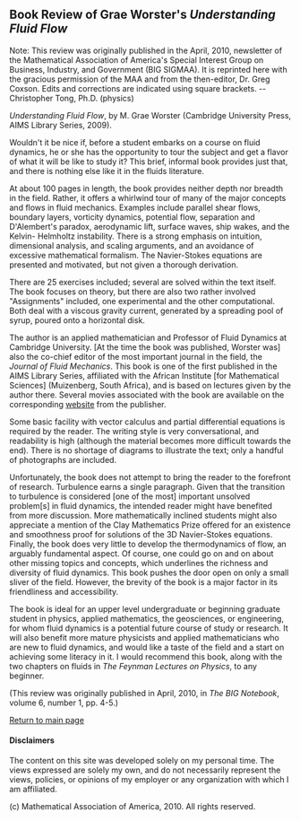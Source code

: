 ## Book Review of Grae Worster's *Understanding Fluid Flow*



Note:  This review was originally published in the April, 2010, newsletter of the Mathematical Association of America's Special Interest Group on Business, Industry, and Government (BIG SIGMAA).  It is reprinted here with the gracious permission of the MAA and from the then-editor, Dr. Greg Coxson.  Edits and corrections are indicated using square brackets.  -- Christopher Tong, Ph.D. (physics)

*Understanding Fluid Flow*, by M. Grae Worster (Cambridge University Press, AIMS Library Series, 2009).

Wouldn't it be nice if, before a student embarks on a course on fluid dynamics, he or she has the
opportunity to tour the subject and get a flavor of what it will be like to study it? This brief, informal
book provides just that, and there is nothing else like it in the fluids literature.

At about 100 pages in length, the book provides neither depth nor breadth in the field. Rather, it
offers a whirlwind tour of many of the major concepts and flows in fluid mechanics. Examples
include parallel shear flows, boundary layers, vorticity dynamics, potential flow, separation
and D'Alembert's paradox, aerodynamic lift, surface waves, ship wakes, and the Kelvin-
Helmholtz instability. There is a strong emphasis on intuition, dimensional analysis, and scaling
arguments, and an avoidance of excessive mathematical formalism. The Navier-Stokes
equations are presented and motivated, but not given a thorough derivation.

There are 25 exercises included; several are solved within the text itself. The book focuses on
theory, but there are also two rather involved "Assignments" included, one experimental and
the other computational. Both deal with a viscous gravity current, generated by a spreading pool of syrup, poured onto a horizontal disk.

The author is an applied mathematician and Professor of Fluid Dynamics at Cambridge University.
\[At the time the book was published, Worster was\] also the co-chief editor of the most important journal in the field, the *Journal of
Fluid Mechanics*. This book is one of the first published in the AIMS Library Series, affiliated
with the African Institute \[for Mathematical Sciences\] (Muizenberg, South Africa), and is based on lectures
given by the author there. Several movies associated with the book are available on the corresponding
[website](https://www.cambridge.org/al/academic/subjects/mathematics/fluid-dynamics-and-solid-mechanics/understanding-fluid-flow) from the publisher.

Some basic facility with vector calculus and partial differential equations is required by the
reader. The writing style is very conversational, and readability is high (although the material becomes
more difficult towards the end). There is no shortage of diagrams to illustrate the text; only a handful of photographs are included.

Unfortunately, the book does not attempt to bring the reader to the forefront of research. Turbulence
earns a single paragraph. Given that the transition to turbulence is considered \[one of the most\] important
unsolved problem\[s\] in fluid dynamics, the intended reader might have benefited from more discussion. More mathematically inclined students might also appreciate a mention of the Clay
Mathematics Prize offered for an existence and smoothness proof for solutions of the 3D Navier-Stokes equations. Finally, the book does very little to develop the thermodynamics of flow, an
arguably fundamental aspect. Of course, one could go on and on about other missing topics and concepts, which underlines the richness and diversity of fluid dynamics. This book pushes the
door open on only a small sliver of the field.  However, the brevity of the book is a major factor in its friendliness and accessibility.

The book is ideal for an upper level undergraduate or beginning graduate student in physics, applied mathematics, the geosciences, or engineering, for whom fluid dynamics is a potential future
course of study or research. It will also benefit more mature physicists and applied mathematicians who are new to fluid dynamics, and would like a taste of the field and a start on achieving some literacy in it. I would recommend
this book, along with the two chapters on fluids in *The Feynman Lectures on Physics*, to any beginner.

(This review was originally published in April, 2010, in *The BIG Notebook*, volume 6, number 1, pp. 4-5.) 

[Return to main page](https://hydrodynamicstability.github.io/Invitation-to-Hydrodynamics/)

#### Disclaimers

The content on this site was developed solely on my personal time. The views expressed are solely my own, and do not necessarily represent the views, policies, or opinions of my employer or any organization with which I am affiliated.

(c) Mathematical Association of America, 2010. All rights reserved.

